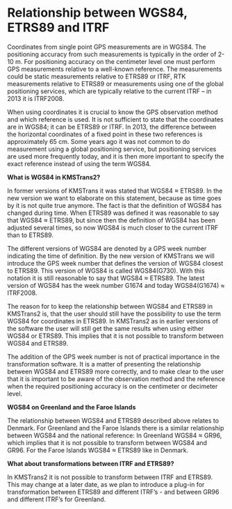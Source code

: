 # Relationship between WGS84, ETRS89 and ITRF #
Coordinates from single point GPS measurements are in WGS84. The positioning accuracy from such measurements is typically in the order of 2-10 m. For positioning accuracy on the centimeter level one must perform GPS measurements relative to a well-known reference. The measurements could be static measurements relative to ETRS89 or ITRF, RTK measurements relative to ETRS89 or measurements using one of the global positioning services, which are typically relative to the current ITRF – in 2013 it is ITRF2008.

When using coordinates it is crucial to know the GPS observation method and which reference is used. It is not sufficient to state that the coordinates are in WGS84; it can be ETRS89 or ITRF. In 2013, the difference between the horizontal coordinates of a fixed point in these two references is approximately 65 cm. Some years ago it was not common to do measurement using a global positioning service, but positioning services are used more frequently today, and it is then more important to specify the exact reference instead of using the term WGS84.



**What is WGS84 in KMSTrans2?**

In former versions of KMSTrans it was stated that WGS84 ≈ ETRS89. In the new version we want to elaborate on this statement, because as time goes by it is not quite true anymore. The fact is that the definition of WGS84 has changed during time. When ETRS89 was defined it was reasonable to say that WGS84 ≈ ETRS89, but since then the definition of WGS84 has been adjusted several times, so now WGS84 is much closer to the current ITRF than to ETRS89.

The different versions of WGS84 are denoted by a GPS week number indicating the time of definition. By the new version of KMSTrans we will introduce the GPS week number that defines the version of WGS84 closest to ETRS89. This version of WGS84 is called WGS84(G730). With this notation it is still reasonable to say that WGS84 ≈ ETRS89. The latest version of WGS84 has the week number G1674 and today WGS84(G1674) ≈ ITRF2008.

The reason for to keep the relationship between WGS84 and ETRS89 in KMSTrans2 is, that the user should still have the possibility to use the term WGS84 for coordinates in ETRS89. In KMSTrans2 as in earlier versions of the software the user will still get the same results when using either WGS84 or ETRS89. This implies that it is not possible to transform between WGS84 and ETRS89.

The addition of the GPS week number is not of practical importance in the transformation software. It is a matter of presenting the relationship between WGS84 and ETRS89 more correctly, and to make clear to the user that it is important to be aware of the observation method and the reference when the required positioning accuracy is on the centimeter or decimeter level.



**WGS84 on Greenland and the Faroe Islands**

The relationship between WGS84 and ETRS89 described above relates to Denmark. For Greenland and the Faroe Islands there is a similar relationship between WGS84 and the national reference: In Greenland WGS84 ≈ GR96, which implies that it is not possible to transform between WGS84 and GR96. For the Faroe Islands WGS84 ≈ ETRS89 like in Denmark.



**What about transformations between ITRF and ETRS89?**

In KMSTrans2 it is not possible to transform between ITRF and ETRS89. This may change at a later date, as we plan to introduce a plug-in for transformation between ETRS89 and different ITRF’s - and between GR96 and different ITRF’s for Greenland.